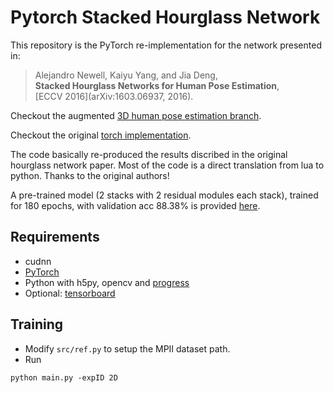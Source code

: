 # Pytorch Stacked Hourglass Network

This repository is the PyTorch re-implementation for the network presented in:

> Alejandro Newell, Kaiyu Yang, and Jia Deng,          
> **Stacked Hourglass Networks for Human Pose Estimation**,        
> [ECCV 2016](arXiv:1603.06937, 2016).

Checkout the augmented [3D human pose estimation branch](https://github.com/xingyizhou/pytorch-pose-hg-3d/tree/master).

Checkout the original [torch implementation](https://github.com/anewell/pose-hg-train). 

The code basically re-produced the results discribed in the original hourglass network paper. Most of the code is a direct translation from lua to python. Thanks to the original authors!

A pre-trained model (2 stacks with 2 residual modules each stack), trained for 180 epochs, with validation acc 88.38\%
is provided [here](https://drive.google.com/a/utexas.edu/file/d/1QgkJ_hRzhTcZyBkEEyz6TAZUhlS9LYy1/view?usp=sharing).

## Requirements
- cudnn
- [PyTorch](http://pytorch.org/)
- Python with h5py, opencv and [progress](https://anaconda.org/conda-forge/progress)
- Optional: [tensorboard](https://www.tensorflow.org/get_started/summaries_and_tensorboard) 

## Training
- Modify `src/ref.py` to setup the MPII dataset path. 
- Run
```
python main.py -expID 2D
```

